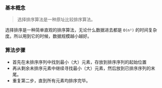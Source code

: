 
### 基本概念

> 选择排序算法是一种原址比较排序算法。

选择排序是一种简单直观的排序算法，无论什么数据进去都是 `O(n²)` 的时间复杂度。所以用到它的时候，数据规模越小越好。

### 算法步骤

* 首先在未排序序列中找到最小（大）元素，存放到排序序列的起始位置
* 再从剩余未排序元素中继续寻找最小（大）元素，然后放到已排序序列的末尾。
* 重复第二步，直到所有元素均排序完毕。
